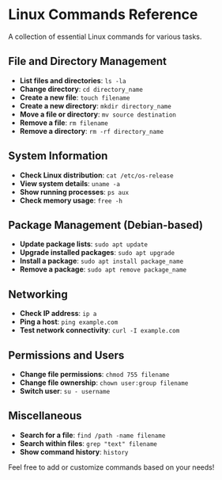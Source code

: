 # Linux Commands Reference

A collection of essential Linux commands for various tasks.

## File and Directory Management
- **List files and directories**: `ls -la`
- **Change directory**: `cd directory_name`
- **Create a new file**: `touch filename`
- **Create a new directory**: `mkdir directory_name`
- **Move a file or directory**: `mv source destination`
- **Remove a file**: `rm filename`
- **Remove a directory**: `rm -rf directory_name`

## System Information
- **Check Linux distribution**: `cat /etc/os-release`
- **View system details**: `uname -a`
- **Show running processes**: `ps aux`
- **Check memory usage**: `free -h`

## Package Management (Debian-based)
- **Update package lists**: `sudo apt update`
- **Upgrade installed packages**: `sudo apt upgrade`
- **Install a package**: `sudo apt install package_name`
- **Remove a package**: `sudo apt remove package_name`

## Networking
- **Check IP address**: `ip a`
- **Ping a host**: `ping example.com`
- **Test network connectivity**: `curl -I example.com`

## Permissions and Users
- **Change file permissions**: `chmod 755 filename`
- **Change file ownership**: `chown user:group filename`
- **Switch user**: `su - username`

## Miscellaneous
- **Search for a file**: `find /path -name filename`
- **Search within files**: `grep "text" filename`
- **Show command history**: `history`

Feel free to add or customize commands based on your needs!
